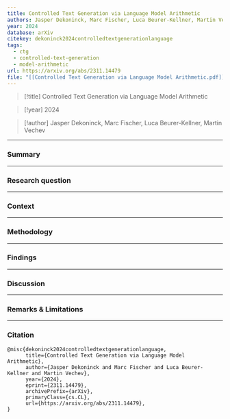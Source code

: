 ```yaml
---
title: Controlled Text Generation via Language Model Arithmetic
authors: Jasper Dekoninck, Marc Fischer, Luca Beurer-Kellner, Martin Vechev
year: 2024
database: arXiv
citekey: dekoninck2024controlledtextgenerationlanguage
tags:
  - ctg
  - controlled-text-generation
  - model-arithmetic
url: https://arxiv.org/abs/2311.14479
file: "[[Controlled Text Generation via Language Model Arithmetic.pdf]]"
---
```


>[!title]
>Controlled Text Generation via Language Model Arithmetic


>[!year]
2024

>[!author]
Jasper Dekoninck, Marc Fischer, Luca Beurer-Kellner, Martin Vechev


------------------------------------

### Summary


------------------------------------

### Research question


------------------------------------

### Context


------------------------------------

### Methodology


------------------------------------

### Findings


------------------------------------

### Discussion


------------------------------------

### Remarks & Limitations


------------------------------------

### Citation

```
@misc{dekoninck2024controlledtextgenerationlanguage,
      title={Controlled Text Generation via Language Model Arithmetic}, 
      author={Jasper Dekoninck and Marc Fischer and Luca Beurer-Kellner and Martin Vechev},
      year={2024},
      eprint={2311.14479},
      archivePrefix={arXiv},
      primaryClass={cs.CL},
      url={https://arxiv.org/abs/2311.14479}, 
}
```